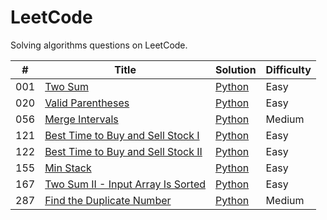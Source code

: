 # LeetCode
Solving algorithms questions on LeetCode. 

| # | Title | Solution | Difficulty |
|---| ----- | -------- | ---------- |
|001|[Two Sum](https://leetcode.com/problems/two-sum/) | [Python](algorithms/Python/two-sum.py)|Easy|
|020|[Valid Parentheses](https://leetcode.com/problems/valid-parentheses/) | [Python](algorithms/Python/valid-parentheses.py)|Easy|
|056|[Merge Intervals](https://leetcode.com/problems/merge-intervals/) | [Python](algorithms/Python/merge-intervals.py)|Medium|
|121|[Best Time to Buy and Sell Stock I](https://leetcode.com/problems/best-time-to-buy-and-sell-stock/) | [Python](algorithms/Python/best-time-to-buy-and-sell-stock.py)|Easy|
|122|[Best Time to Buy and Sell Stock II](https://leetcode.com/problems/best-time-to-buy-and-sell-stock-ii/) | [Python](algorithms/Python/best-time-to-buy-and-sell-stock-II.py)|Easy|
|155|[Min Stack](https://leetcode.com/problems/min-stack/) | [Python](algorithms/Python/min-stack.py)|Easy|
|167|[Two Sum II - Input Array Is Sorted](https://leetcode.com/problems/two-sum-ii-input-array-is-sorted/) | [Python](algorithms/Python/two-sum-II-input-array-is-sorted.py)|Easy|
|287|[Find the Duplicate Number](https://leetcode.com/problems/find-the-duplicate-number/) | [Python](algorithms/Python/find-the-duplicate-number.py)|Medium|

